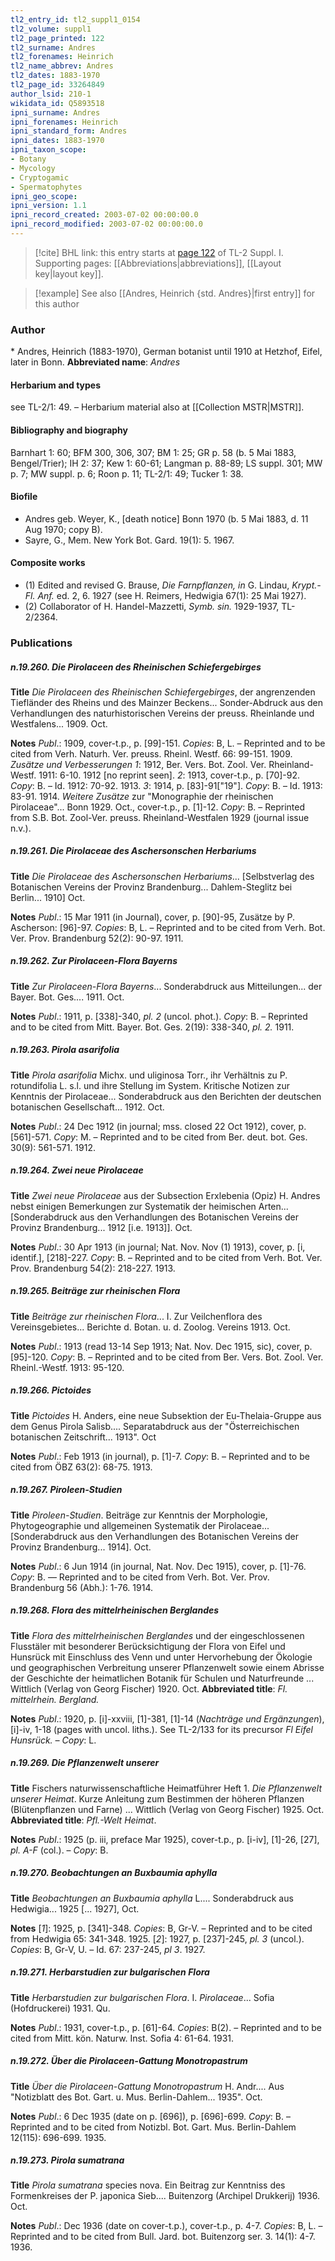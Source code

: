 ```yaml
---
tl2_entry_id: tl2_suppl1_0154
tl2_volume: suppl1
tl2_page_printed: 122
tl2_surname: Andres
tl2_forenames: Heinrich
tl2_name_abbrev: Andres
tl2_dates: 1883-1970
tl2_page_id: 33264849
author_lsid: 210-1
wikidata_id: Q5893518
ipni_surname: Andres
ipni_forenames: Heinrich
ipni_standard_form: Andres
ipni_dates: 1883-1970
ipni_taxon_scope: 
- Botany
- Mycology
- Cryptogamic
- Spermatophytes
ipni_geo_scope: 
ipni_version: 1.1
ipni_record_created: 2003-07-02 00:00:00.0
ipni_record_modified: 2003-07-02 00:00:00.0
---
```



> [!cite] BHL link: this entry starts at [page 122](https://www.biodiversitylibrary.org/page/33264849) of TL-2 Suppl. I.
> Supporting pages: [[Abbreviations|abbreviations]], [[Layout key|layout key]].

> [!example] See also [[Andres, Heinrich {std. Andres}|first entry]] for this author

### Author

\* Andres, Heinrich (1883-1970), German botanist until 1910 at Hetzhof, Eifel, later in Bonn. 
**Abbreviated name**: *Andres*

#### Herbarium and types

see TL-2/1: 49. – Herbarium material also at [[Collection MSTR|MSTR]].

#### Bibliography and biography

Barnhart 1: 60; BFM 300, 306, 307; BM 1: 25; GR p. 58 (b. 5 Mai 1883, Bengel/Trier); IH 2: 37; Kew 1: 60-61; Langman p. 88-89; LS suppl. 301; MW p. 7; MW suppl. p. 6; Roon p. 11; TL-2/1: 49; Tucker 1: 38.

#### Biofile

- Andres geb. Weyer, K., \[death notice\] Bonn 1970 (b. 5 Mai 1883, d. 11 Aug 1970; copy B).
- Sayre, G., Mem. New York Bot. Gard. 19(1): 5. 1967.

#### Composite works

- (1) Edited and revised G. Brause, *Die Farnpflanzen, in* G. Lindau, *Krypt.-Fl. Anf.* ed. 2, 6. 1927 (see H. Reimers, Hedwigia 67(1): 25 Mai 1927).
- (2) Collaborator of H. Handel-Mazzetti, *Symb. sin.* 1929-1937, TL-2/2364.

### Publications

##### n.19.260. Die Pirolaceen des Rheinischen Schiefergebirges

**Title**
*Die Pirolaceen des Rheinischen Schiefergebirges*, der angrenzenden Tiefländer des Rheins und des Mainzer Beckens... Sonder-Abdruck aus den Verhandlungen des naturhistorischen Vereins der preuss. Rheinlande und Westfalens... 1909. Oct.

**Notes**
*Publ*.: 1909, cover-t.p., p. \[99\]-151. *Copies*: B, L. – Reprinted and to be cited from Verh. Naturh. Ver. preuss. Rheinl. Westf. 66: 99-151. 1909.
*Zusätze und Verbesserungen 1*: 1912, Ber. Vers. Bot. Zool. Ver. Rheinland-Westf. 1911: 6-10. 1912 \[no reprint seen\].
*2*: 1913, cover-t.p., p. \[70\]-92. *Copy*: B. – Id. 1912: 70-92. 1913.
*3*: 1914, p. \[83\]-91\["19"\]. *Copy*: B. – Id. 1913: 83-91. 1914.
*Weitere Zusätze* zur "Monographie der rheinischen Pirolaceae"... Bonn 1929. Oct., cover-t.p., p. \[1\]-12. *Copy*: B. – Reprinted from S.B. Bot. Zool-Ver. preuss. Rheinland-Westfalen 1929 (journal issue n.v.).

##### n.19.261. Die Pirolaceae des Aschersonschen Herbariums

**Title**
*Die Pirolaceae des Aschersonschen Herbariums*... \[Selbstverlag des Botanischen Vereins der Provinz Brandenburg... Dahlem-Steglitz bei Berlin... 1910\] Oct.

**Notes**
*Publ*.: 15 Mar 1911 (in Journal), cover, p. \[90\]-95, Zusätze by P. Ascherson: \[96\]-97. *Copies*: B, L. – Reprinted and to be cited from Verh. Bot. Ver. Prov. Brandenburg 52(2): 90-97. 1911.

##### n.19.262. Zur Pirolaceen-Flora Bayerns

**Title**
*Zur Pirolaceen-Flora Bayerns*... Sonderabdruck aus Mitteilungen... der Bayer. Bot. Ges.... 1911. Oct.

**Notes**
*Publ*.: 1911, p. \[338\]-340, *pl. 2* (uncol. phot.). *Copy*: B. – Reprinted and to be cited from Mitt. Bayer. Bot. Ges. 2(19): 338-340, *pl. 2.* 1911.

##### n.19.263. Pirola asarifolia

**Title**
*Pirola asarifolia* Michx. und uliginosa Torr., ihr Verhältnis zu P. rotundifolia L. s.l. und ihre Stellung im System. Kritische Notizen zur Kenntnis der Pirolaceae... Sonderabdruck aus den Berichten der deutschen botanischen Gesellschaft... 1912. Oct.

**Notes**
*Publ*.: 24 Dec 1912 (in journal; mss. closed 22 Oct 1912), cover, p. \[561\]-571. *Copy*: M. – Reprinted and to be cited from Ber. deut. bot. Ges. 30(9): 561-571. 1912.

##### n.19.264. Zwei neue Pirolaceae

**Title**
*Zwei neue Pirolaceae* aus der Subsection Erxlebenia (Opiz) H. Andres nebst einigen Bemerkungen zur Systematik der heimischen Arten... \[Sonderabdruck aus den Verhandlungen des Botanischen Vereins der Provinz Brandenburg... 1912 \[i.e. 1913\]\]. Oct.

**Notes**
*Publ*.: 30 Apr 1913 (in journal; Nat. Nov. Nov (1) 1913), cover, p. \[i, identif.\], \[218\]-227.
*Copy*: B. – Reprinted and to be cited from Verh. Bot. Ver. Prov. Brandenburg 54(2): 218-227. 1913.

##### n.19.265. Beiträge zur rheinischen Flora

**Title**
*Beiträge zur rheinischen Flora*... I. Zur Veilchenflora des Vereinsgebietes... Berichte d. Botan. u. d. Zoolog. Vereins 1913. Oct.

**Notes**
*Publ*.: 1913 (read 13-14 Sep 1913; Nat. Nov. Dec 1915, sic), cover, p. \[95\]-120. *Copy*: B. – Reprinted and to be cited from Ber. Vers. Bot. Zool. Ver. Rheinl.-Westf. 1913: 95-120.

##### n.19.266. Pictoides

**Title**
*Pictoides* H. Anders, eine neue Subsektion der Eu-Thelaia-Gruppe aus dem Genus Pirola Salisb.... Separatabdruck aus der "Österreichischen botanischen Zeitschrift... 1913". Oct

**Notes**
*Publ*.: Feb 1913 (in journal), p. \[1\]-7. *Copy*: B. – Reprinted and to be cited from ÖBZ 63(2): 68-75. 1913.

##### n.19.267. Piroleen-Studien

**Title**
*Piroleen-Studien*. Beiträge zur Kenntnis der Morphologie, Phytogeographie und allgemeinen Systematik der Pirolaceae... \[Sonderabdruck aus den Verhandlungen des Botanischen Vereins der Provinz Brandenburg... 1914\]. Oct.

**Notes**
*Publ*.: 6 Jun 1914 (in journal, Nat. Nov. Dec 1915), cover, p. \[1\]-76. *Copy*: B. — Reprinted and to be cited from Verh. Bot. Ver. Prov. Brandenburg 56 (Abh.): 1-76. 1914.

##### n.19.268. Flora des mittelrheinischen Berglandes

**Title**
*Flora des mittelrheinischen Berglandes* und der eingeschlossenen Flusstäler mit besonderer Berücksichtigung der Flora von Eifel und Hunsrück mit Einschluss des Venn und unter Hervorhebung der Ökologie und geographischen Verbreitung unserer Pflanzenwelt sowie einem Abrisse der Geschichte der heimatlichen Botanik für Schulen und Naturfreunde ... Wittlich (Verlag von Georg Fischer) 1920. Oct.
**Abbreviated title**: *Fl. mittelrhein. Bergland.*

**Notes**
*Publ*.: 1920, p. \[i\]-xxviii, \[1\]-381, \[1\]-14 (*Nachträge und Ergänzungen*), \[i\]-iv, 1-18 (pages with uncol. liths.). See TL-2/133 for its precursor *Fl Eifel Hunsrück. – Copy*: L.

##### n.19.269. Die Pflanzenwelt unserer

**Title**
Fischers naturwissenschaftliche Heimatführer Heft 1. *Die Pflanzenwelt unserer* *Heimat*. Kurze Anleitung zum Bestimmen der höheren Pflanzen (Blütenpflanzen und Farne) ... Wittlich (Verlag von Georg Fischer) 1925. Oct.
**Abbreviated title**: *Pfl.-Welt Heimat*.

**Notes**
*Publ*.: 1925 (p. iii, preface Mar 1925), cover-t.p., p. \[i-iv\], \[1\]-26, \[27\], *pl. A-F* (col.). – *Copy*: B.

##### n.19.270. Beobachtungen an Buxbaumia aphylla

**Title**
*Beobachtungen an Buxbaumia aphylla* L.... Sonderabdruck aus Hedwigia... 1925 \[... 1927\], Oct.

**Notes**
\[*1*\]: 1925, p. \[341\]-348. *Copies*: B, Gr-V. – Reprinted and to be cited from Hedwigia 65: 341-348. 1925.
\[*2*\]: 1927, p. \[237\]-245, *pl. 3* (uncol.). *Copies*: B, Gr-V, U. – Id. 67: 237-245, *pl 3*. 1927.

##### n.19.271. Herbarstudien zur bulgarischen Flora

**Title**
*Herbarstudien zur bulgarischen Flora*. I. *Pirolaceae*... Sofia (Hofdruckerei) 1931. Qu.

**Notes**
*Publ*.: 1931, cover-t.p., p. \[61\]-64. *Copies*: B(2). – Reprinted and to be cited from Mitt. kön. Naturw. Inst. Sofia 4: 61-64. 1931.

##### n.19.272. Über die Pirolaceen-Gattung Monotropastrum

**Title**
*Über die Pirolaceen-Gattung Monotropastrum* H. Andr.... Aus "Notizblatt des Bot. Gart. u. Mus. Berlin-Dahlem... 1935". Oct.

**Notes**
*Publ*.: 6 Dec 1935 (date on p. \[696\]), p. \[696\]-699. *Copy*: B. – Reprinted and to be cited from Notizbl. Bot. Gart. Mus. Berlin-Dahlem 12(115): 696-699. 1935.

##### n.19.273. Pirola sumatrana

**Title**
*Pirola sumatrana* species nova. Ein Beitrag zur Kenntniss des Formenkreises der P. japonica Sieb.... Buitenzorg (Archipel Drukkerij) 1936. Oct.

**Notes**
*Publ*.: Dec 1936 (date on cover-t.p.), cover-t.p., p. 4-7. *Copies*: B, L. – Reprinted and to be cited from Bull. Jard. bot. Buitenzorg ser. 3. 14(1): 4-7. 1936.

